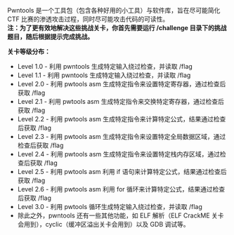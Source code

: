 Pwntools 是一个工具包（包含各种好用的小工具）与软件库，旨在尽可能简化 CTF 比赛的渗透攻击过程，同时尽可能攻击代码的可读性。  
**注：为了更有效地解决这些挑战关卡，你首先需要运行 /challenge 目录下的挑战题目，随后根据提示完成挑战。**

**关卡等级分布：**
- Level 1.0 - 利用 pwntools 生成特定输入绕过检查，并读取 /flag
- Level 1.1 - 利用 pwntools 生成特定输入绕过检查，并读取 /flag
- Level 2.0 - 利用 pwtools asm 生成特定指令来设置特定寄存器，通过检查后获取 /flag
- Level 2.1 - 利用 pwtools asm 生成特定指令来交换特定寄存器，通过检查后获取 /flag
- Level 2.2 - 利用 pwtools asm 生成特定指令来计算特定公式，结果通过检查后获取 /flag
- Level 2.3 - 利用 pwtools asm 生成特定指令来设置特定全局数据区域，通过检查后获取 /flag
- Level 2.4 - 利用 pwtools asm 生成特定指令来设置特定栈内存区域，通过检查后获取 /flag
- Level 2.5 - 利用 pwtools asm 利用 if 语句来计算特定公式，结果通过检查后获取 /flag
- Level 2.6 - 利用 pwtools asm 利用 for 循环来计算特定公式，结果通过检查后获取 /flag
- Level 3.0 - 利用 pwtools 循环生成特定输入绕过检查，并读取 /flag
- 除此之外，pwntools 还有一些其他功能，如 ELF 解析（ELF CrackME 关卡会用到），cyclic（缓冲区溢出关卡会用到）以及 GDB 调试等。